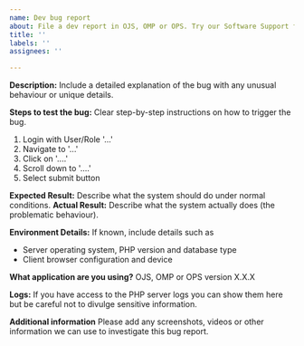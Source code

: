 ```yaml
---
name: Dev bug report
about: File a dev report in OJS, OMP or OPS. Try our Software Support forum, linked below, if you cannot provide reproducible steps and technical specifications.
title: ''
labels: ''
assignees: ''

---
```


**Description:**
Include a detailed explanation of the bug with any unusual behaviour or unique details.

**Steps to test the bug:**
Clear step-by-step instructions on how to trigger the bug.
1. Login with User/Role '...' 
2. Navigate to '...'
3. Click on '....'
4. Scroll down to '....'
5. Select submit button

**Expected Result:** Describe what the system should do under normal conditions.
**Actual Result:** Describe what the system actually does (the problematic behaviour).

**Environment Details:** If known, include details such as
 * Server operating system, PHP version and database type
 * Client browser configuration and device

**What application are you using?**
 OJS, OMP or OPS version X.X.X

**Logs:** If you have access to the PHP server logs you can show them here but be careful not to divulge sensitive information.

**Additional information**
Please add any screenshots, videos or other information we can use to investigate this bug report.